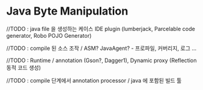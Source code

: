 

# Java Byte Manipulation

//TODO : java file 을 생성하는 케이스
IDE plugin (lumberjack, Parcelable code generator, Robo POJO Generator)


//TODO : compile 된 소스 조작 
/ ASM? JavaAgent? - 프로파일, 커버리지, 로그 ...


//TODO : Runtime / annotation 
(Gson?, Dagger1), Dynamic proxy (Reflection 동적 코드 생성)


//TODO : compile 단계에서 annotation processor / java 에 포함된 빌드 툴
<!--stackedit_data:
eyJoaXN0b3J5IjpbMTI3MDM1NjIyNiwtMTc1MDQ2NzYxOCwxNz
A3ODAzMDAsLTEwODA2MjM2NTBdfQ==
-->